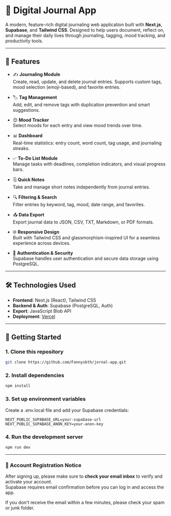# 📝 Digital Journal App

A modern, feature-rich digital journaling web application built with **Next.js**, **Supabase**, and **Tailwind CSS**. Designed to help users document, reflect on, and manage their daily lives through journaling, tagging, mood tracking, and productivity tools.

---

## 🚀 Features

- ✍️ **Journaling Module**  
  Create, read, update, and delete journal entries. Supports custom tags, mood selection (emoji-based), and favorite entries.

- 🏷️ **Tag Management**  
  Add, edit, and remove tags with duplication prevention and smart suggestions.

- 😊 **Mood Tracker**  
  Select moods for each entry and view mood trends over time.

- 📊 **Dashboard**  
  Real-time statistics: entry count, word count, tag usage, and journaling streaks.

- ✅ **To-Do List Module**  
  Manage tasks with deadlines, completion indicators, and visual progress bars.

- 🗒️ **Quick Notes**  
  Take and manage short notes independently from journal entries.

- 🔍 **Filtering & Search**  
  Filter entries by keyword, tag, mood, date range, and favorites.

- 📤 **Data Export**  
  Export journal data to JSON, CSV, TXT, Markdown, or PDF formats.

- 🌐 **Responsive Design**  
  Built with Tailwind CSS and glassmorphism-inspired UI for a seamless experience across devices.

- 🔐 **Authentication & Security**  
  Supabase handles user authentication and secure data storage using PostgreSQL.

---

## 🛠️ Technologies Used

- **Frontend**: Next.js (React), Tailwind CSS  
- **Backend & Auth**: Supabase (PostgreSQL, Auth)  
- **Export**: JavaScript Blob API  
- **Deployment**: [Vercel](https://jornal-app-zeta.vercel.app/)

---

## 🔧 Getting Started

### 1. Clone this repository
```bash
git clone https://github.com/Fannysbth/jornal-app.git
```
### 2. Install dependencies
```bash
npm install
```
### 3. Set up environment variables
Create a .env.local file and add your Supabase credentials:
```env
NEXT_PUBLIC_SUPABASE_URL=your-supabase-url
NEXT_PUBLIC_SUPABASE_ANON_KEY=your-anon-key
```
### 4. Run the development server
```bash
npm run dev
```
---
### 🔐 Account Registration Notice

After signing up, please make sure to **check your email inbox** to verify and activate your account.  
Supabase requires email confirmation before you can log in and access the app.

If you don't receive the email within a few minutes, please check your spam or junk folder.

